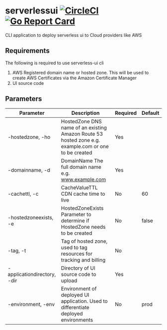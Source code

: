 # serverlessui [![CircleCI](https://circleci.com/gh/larse514/serverlessui.svg?style=svg)](https://circleci.com/gh/larse514/serverlessui) [![Go Report Card](https://goreportcard.com/badge/github.com/larse514/serverlessui)](https://goreportcard.com/report/github.com/larse514/serverlessui) 

CLI application to deploy serverless ui to Cloud providers like AWS

## Requirements
The following is required to use serverless-ui cli

1. AWS Registered domain name or hosted zone.  This will be used to create AWS Certificates via the Amazon Certificate Manager
2. UI source code

## Parameters
| Parameter                   | Description                                                                                          | Required | Default |
|-----------------------------|------------------------------------------------------------------------------------------------------|----------|---------|
| -hostedzone, -ho            | HostedZone DNS name of an existing Amazon Route 53 hosted zone e.g. example.com or one to be created | Yes      |         |
| -domainname, -d             | DomainName The full domain name e.g. www.example.com                                                 | Yes      |         |
| -cachettl, -c               | CacheValueTTL CDN cache time to live                                                                 | No       | 60      |
| -hostedzoneexists, -e       | HostedZoneExists Parameter to determine if HostedZone needs to be created                            | No       | false   |
| -tag, -t                    | Tag of hosted zone, used to tag resources for tracking and billing                                   | No       |         |
| -applicationdirectory, -dir | Directory of UI source code to upload                                                                | Yes      |         |
| -environment, -env          | Environment of deployed UI application.  Used to differentiate deployed environments                 | No       | prod    |